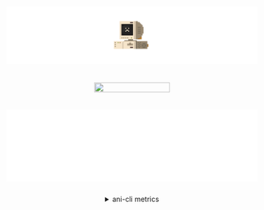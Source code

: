 <h1>
  <p align="center">
     <img src="https://github.com/xqtc161/xqtc161/blob/main/pixel_computer_transparent.gif">
  </p>
</h1>

<h2>
<p align="center">
  <a href="https://skillicons.dev">
    <img src="https://skillicons.dev/icons?i=clojure,bash,git,linux,latex,emacs" width="55%" height="55%"/>
  </a>
</p>
</h2>

<h2>
<p align="center">
    <img src="./github-metrics.svg"/>
</p>
</h2>

<details align="center">
<summary>ani-cli metrics</summary>
<a href="https://github.com/pystardust/ani-cli">
<img src="./ani-cli.svg">
</a>
</details>
